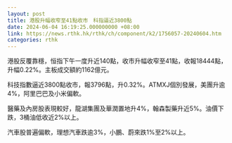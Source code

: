 ```yaml
---
layout: post
title: 港股升幅收窄至41點收市　科指逼近3800點
date: 2024-06-04 16:19:25.000000000 +08:00
link: https://news.rthk.hk/rthk/ch/component/k2/1756057-20240604.htm
categories: rthk
---
```


港股反覆靠穩，恒指下午一度升近140點，收市升幅收窄至41點，收報18444點，升幅0.22%。主板成交額約1162億元。

科技指數逼近3800點收市，報3796點，升0.32%。ATMXJ個別發展，美團升逾4%，阿里巴巴及小米偏軟。

醫藥及內房股表現較好，龍湖集團及華潤置地升4%，翰森製藥升近5%。油價下跌，3桶油低收近2%以上。

汽車股普遍偏軟，理想汽車跌逾3%，小鵬、蔚來跌1%至2%以上。
